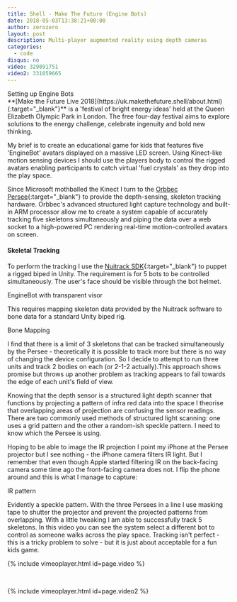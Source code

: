 ```yaml
---
title: Shell - Make The Future (Engine Bots)
date: 2018-05-03T13:38:21+00:00
author: zerozero
layout: post
description: Multi-player augmented reality using depth cameras
categories:
  - code
disqus: no
video: 329891751
video2: 331059665
---
```


<div class="img_row">
	<img class="col three" src="{{ site.baseurl }}/images/mtf/engine-bots-setup.jpg" alt="" title="EngienBots Setup"/>
</div>
<div class="col three caption">
	Setting up Engine Bots
</div>
**[Make the Future Live 2018](https://uk.makethefuture.shell/about.html){:target="_blank"}** is a 'festival of bright energy ideas' held at the Queen Elizabeth Olympic Park in London. The free four-day festival aims to explore solutions to the energy challenge, celebrate ingenuity and bold new thinking.

My brief is to create an educational game for kids that features five 'EngineBot' avatars displayed on a massive LED screen. Using Kinect-like motion sensing devices I should use the players body to control the rigged avatars enabling participants to catch virtual 'fuel crystals' as they drop into the play space.

Since Microsoft mothballed the Kinect I turn to the [Orbbec Persee](https://orbbec3d.com/product-persee/){:target="_blank"} to provide the depth-sensing, skeleton tracking hardware. Orbbec's advanced structured light capture technology and built-in ARM processor allow me to create a system capable of accurately tracking five skeletons simultaneously and piping the data over a web socket to a high-powered PC rendering real-time motion-controlled avatars on screen. 

#### Skeletal Tracking ####

To perform the tracking I use the [Nuitrack SDK](https://nuitrack.com/){:target="_blank"} to puppet a rigged biped in Unity. The requirement is for 5 bots to be controlled simultaneously. The user's face should be visible through the bot helmet.

<div class="img_row">
	<img class="col one left" src="{{ site.baseurl }}/images/mtf/bot.jpg" alt="" title="EngienBot"/>
</div>
<div class="caption_row">
    <div class="col one left caption">EngineBot with transparent visor</div>
</div>

This requires mapping skeleton data provided by the Nuitrack software to bone data for a standard Unity biped rig.

<div class="img_row">
    <a href="{{ site.baseurl }}/images/mtf/mappings.jpg">
	    <img class="col one" src="{{ site.baseurl }}/images/mtf/mappings.jpg" alt="" title="Bone Mapping"/>
	</a>
</div>
<div class="caption_row">
    <div class="col one left caption">Bone Mapping</div>
</div>

I find that there is a limit of 3 skeletons that can be tracked simultaneously by the Persee - theoretically it is possible to track more but there is no way of changing the device configuration. So I decide to attempt to run three units and track 2 bodies on each (or 2-1-2 actually).This approach shows promise but throws up another problem as tracking appears to fail towards the edge of each unit's field of view.

Knowing that the depth sensor is a structured light depth scanner that functions by projecting a pattern of infra red data into the space I theorise that overlapping areas of projection are confusing the sensor readings. There are two commonly used methods of structured light scanning: one uses a grid pattern and the other a random-ish speckle pattern. I need to know which the Persee is using.

Hoping to be able to image the IR projection I point my iPhone at the Persee projector but I see nothing - the iPhone camera filters IR light. But I remember that even though Apple started filtering IR on the back-facing camera some time ago the front-facing camera does not. I flip the phone around and this is what I manage to capture:

<div class="img_row">
    <a href="{{ site.baseurl }}/images/mtf/IR-pattern.jpg">
	    <img class="col one" src="{{ site.baseurl }}/images/mtf/IR-pattern.jpg" alt="" title="IR pattern"/>
	</a>
</div>
<div class="caption_row">
    <div class="col one left caption">IR pattern</div>
</div>

Evidently a speckle pattern. With the three Persees in a line I use masking tape to shutter the projector and prevent the projected patterns from overlapping. With a little tweaking I am able to successfully track 5 skeletons. In this video you can see the system select a different bot to control as someone walks across the play space. Tracking isn't perfect - this is a tricky problem to solve - but it is just about acceptable for a fun kids game.

{% include vimeoplayer.html id=page.video %}

<br/>

{% include vimeoplayer.html id=page.video2 %}